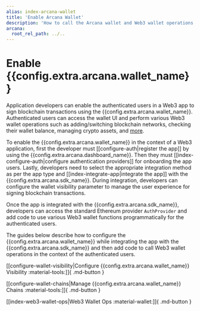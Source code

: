 ```yaml
---
alias: index-arcana-wallet
title: 'Enable Arcana Wallet'
description: 'How to call the Arcana wallet and Web3 wallet operations in an app integrated with the Arcana Auth SDK for performing wallet operations programmatically.'
arcana:
  root_rel_path: ../..
---
```


# Enable {{config.extra.arcana.wallet_name}}

Application developers can enable the authenticated users in a Web3 app to sign blockchain transactions using the {{config.extra.arcana.wallet_name}}. Authenticated users can access the wallet UI and perform various Web3 wallet operations such as adding/switching blockchain networks, checking their wallet balance, managing crypto assets, and [more]({{page.meta.arcana.root_rel_path}}/concepts/anwallet/index.md).

To enable the {{config.extra.arcana.wallet_name}} in the context of a Web3 application, first the developer must [[configure-auth|register the app]] by using the {{config.extra.arcana.dashboard_name}}. Then they must [[index-configure-auth|configure authentication providers]] for onboarding the app users. Lastly, developers need to select the appropriate integration method as per the app type and [[index-integrate-app|integrate the app]] with the {{config.extra.arcana.sdk_name}}. During integration, developers can configure the wallet visibility parameter to manage the user experience for signing blockchain transactions.

Once the app is integrated with the {{config.extra.arcana.sdk_name}}, developers can access the standard Ethereum provider `AuthProvider` and add code to use various Web3 wallet functions programmatically for the authenticated users. 

The guides below describe how to configure the {{config.extra.arcana.wallet_name}} while integrating the app with the {{config.extra.arcana.sdk_name}} and then add code to call Web3 wallet operations in the context of the authenticated users.

[[configure-wallet-visibility|Configure {{config.extra.arcana.wallet_name}} Visibility :material-tools:]]{ .md-button }

[[configure-wallet-chains|Manage {{config.extra.arcana.wallet_name}} Chains :material-tools:]]{ .md-button }

[[index-web3-wallet-ops|Web3 Wallet Ops :material-wallet:]]{ .md-button }

<!--
[[index-vanilla-build-iam-providers|Apps using Custom IAM Providers :fontawesome-brands-aws:]]{ .md-button }
-->